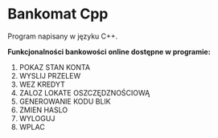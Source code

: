 # **Bankomat Cpp**

Program napisany w języku C++.

**Funkcjonalności bankowości online dostępne w programie:**
1. POKAZ STAN KONTA
2. WYSLIJ PRZELEW
3. WEZ KREDYT
4. ZALOZ LOKATE OSZCZĘDZNOŚCIOWĄ
5. GENEROWANIE KODU BLIK
5. ZMIEN HASLO
6. WYLOGUJ
7. WPLAC
